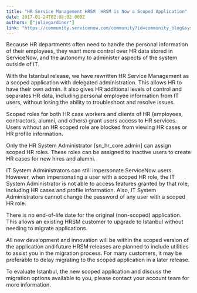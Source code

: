```yaml
---
title: "HR Service Management HRSM  HRSM is Now a Scoped Application"
date: 2017-01-24T02:08:02.000Z
authors: ["juliegardiner"]
link: "https://community.servicenow.com/community?id=community_blog&sys_id=392d66e5dbd0dbc01dcaf3231f96198c"
---
```

<p><span style="font-size: 11.0pt;">Because HR departments often need to handle the personal information of their employees, they want more control over HR data stored in ServiceNow, and the autonomy to administer aspects of the system outside of IT. </span></p><p></p><p><span style="font-size: 11.0pt;">With the Istanbul release, we have rewritten HR Service Management as a scoped application with delegated administration. This allows HR to have their own admin. It also gives HR additional levels of control and separates HR data, including personal employee information from IT users, without losing the ability to troubleshoot and resolve issues.</span></p><p></p><p><span style="font-size: 11.0pt;">Scoped roles for both HR case workers and clients of HR (employees, contractors, alumni, and others) grant users access to HR services. Users without an HR scoped role are blocked from viewing HR cases or HR profile information. </span></p><p></p><p><span style="font-size: 11.0pt;">Only the HR System Administrator [sn_hr_core.admin] can assign scoped HR roles. These roles can be assigned to inactive users to create HR cases for new hires and alumni. </span></p><p></p><p><span style="font-size: 11.0pt;">IT System Administrators can still impersonate ServiceNow users. However, when impersonating a user with a scoped HR role, the IT System Administrator is not able to access features granted by that role, including HR cases and profile information. Also, IT System Administrators cannot change the password of any user with a scoped HR role. </span></p><p></p><p><span style="font-size: 11.0pt;">There is no end-of-life date for the original (non-scoped) application. This allows an existing HRSM customer to upgrade to Istanbul without needing to migrate applications. </span></p><p></p><p><span style="font-size: 11.0pt;">All new development and innovation will be within the scoped version of the application and future HRSM releases are planned to include utilities to assist you in the migration process. For many customers, it may be preferable to delay migrating to the scoped application in a later release. </span></p><p></p><p><span style="font-size: 11.0pt;">To evaluate Istanbul, the new scoped application and discuss the migration options available to you, please contact your account team for more information.</span></p>